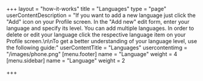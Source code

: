 +++
layout = "how-it-works"
title = "Languages"
type = "page"
userContentDescription = "If you want to add a new language just click the \"Add\" icon on your Profile screen. In the \"Add new\" edit form, enter your language and specify its level. You can add multiple languages. In order to delete or edit your language click the respective language item on your Profile screen.\n\nTo get a better understanding of your language level, use the following guide:"
userContentTitle = "Languages"
usercontentimg = "/images/phone.png"
[menu.footer]
name = "Language"
weight = 4
[menu.sidebar]
name = "Language"
weight = 2

+++
